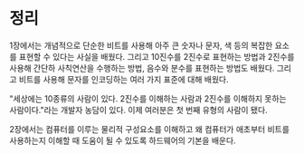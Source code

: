 # 정리
1장에서는 개념적으로 단순한 비트를 사용해 아주 큰 숫자나 문자, 색 등의 복잡한 요소를 표현할 수 있다는 사실을 배웠다. 그리고 10진수를 2진수로 표현하는 방법과 2진수를 사용해 간단하 사칙연산을 수행하는 방법, 음수와 분수를 표현하는 방법도 배웠다. 그리고 비트를 사용해 문자를 인코딩하는 여러 가지 표준에 대해 배웠다.

"세상에는 10종류의 사람이 있다. 2진수를 이해하는 사람과 2진수를 이해하지 못하는 사람이다."라는 개발자 농담이 있다. 이제 여러분은 첫 번째 유형의 사람이 됐다.

2장에서는 컴퓨터를 이루는 물리적 구성요소를 이해하고 왜 컴퓨터가 애초부터 비트를 사용하는지 이해할 때 도움이 될 수 있도록 하드웨어의 기본을 배운다.